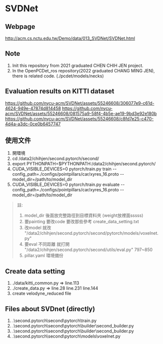 # SVDNet
## Webpage
http://acm.cs.nctu.edu.tw/Demo/data/013_SVDNet/SVDNet.html

## Note
1. Init this repository from 2021 graduated CHEN CHIH JEN project.
2. In the OpenPCDet_ros repository(2022 graduated CHANG MING JEN), there is related code. (./pcdet/models/necks)

## Evaluation results on KITTI dataset
https://github.com/nycu-acm/SVDNet/assets/55246608/306077e9-c61d-4624-949e-47874d814458
https://github.com/nycu-acm/SVDNet/assets/55246608/081575a9-58f4-4b5e-ae19-9bd3e92e180b
https://github.com/nycu-acm/SVDNet/assets/55246608/c8fd7e25-c470-4d4a-a3dc-0ce0b6457747

## 使用文件
1. 開環境
2. cd /data2/chihjen/second.pytorch/second/
3. export PYTHONPATH=$PYTHONPATH:/data2/chihjen/second.pytorch/
4. CUDA_VISIBLE_DEVICES=0 pytorch/train.py train --config_path=./configs/pointpillars/car/xyres_16.proto --model_dir=/path/to/model_dir
5. CUDA_VISIBLE_DEVICES=0 pytorch/train.py evaluate --config_path=./configs/pointpillars/car/xyres_16.proto --model_dir=/path/to/model_dir

> 註:
> 1. model_dir 後面放完整路徑到目標資料夾 (weight放裡面sssss)
> 2. 要painting 要改code 要改那些參考 create_data_setting.txt
> 3. 改model 就改 "/data2/chihjen/second.pytorch/second/pytorch/models/voxelnet.py"
> 4. 要eval 不同距離  就打開 "/data2/chihjen/second.pytorch/second/utils/eval.py" 797~850 
> 5. pillar.yaml 環境備份

## Create data setting
1. ./data/kitti_common.py   =>  line.113  
2. ./create_data.py         =>  line.28  line.231  line.144
3. create  velodyne_reduced  file

## Files about SVDnet (directly)
1. .\second.pytorch\second\pytorch\train.py
2. .\second.pytorch\second\pytorch\builder\second_builder.py
3. .\second.pytorch\second\pytorch\builder\second_builder.py
4. .\second.pytorch\second\pytorch\models\voxelnet.py



